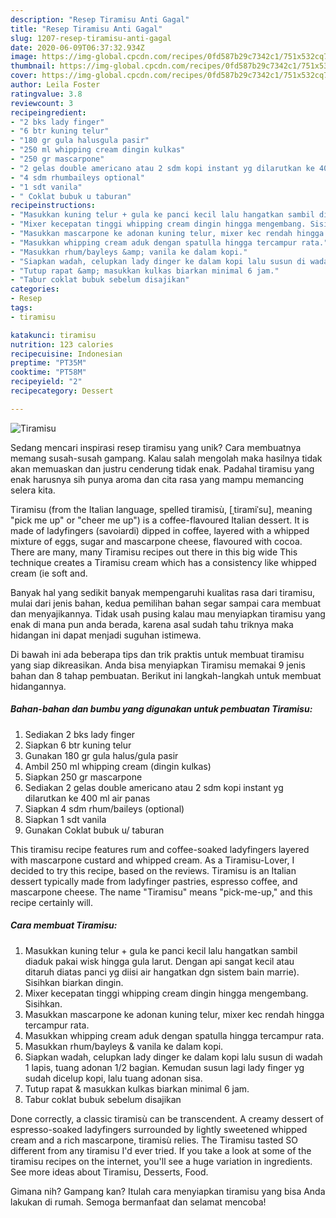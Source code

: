 ```yaml
---
description: "Resep Tiramisu Anti Gagal"
title: "Resep Tiramisu Anti Gagal"
slug: 1207-resep-tiramisu-anti-gagal
date: 2020-06-09T06:37:32.934Z
image: https://img-global.cpcdn.com/recipes/0fd587b29c7342c1/751x532cq70/tiramisu-foto-resep-utama.jpg
thumbnail: https://img-global.cpcdn.com/recipes/0fd587b29c7342c1/751x532cq70/tiramisu-foto-resep-utama.jpg
cover: https://img-global.cpcdn.com/recipes/0fd587b29c7342c1/751x532cq70/tiramisu-foto-resep-utama.jpg
author: Leila Foster
ratingvalue: 3.8
reviewcount: 3
recipeingredient:
- "2 bks lady finger"
- "6 btr kuning telur"
- "180 gr gula halusgula pasir"
- "250 ml whipping cream dingin kulkas"
- "250 gr mascarpone"
- "2 gelas double americano atau 2 sdm kopi instant yg dilarutkan ke 400 ml air panas"
- "4 sdm rhumbaileys optional"
- "1 sdt vanila"
- " Coklat bubuk u taburan"
recipeinstructions:
- "Masukkan kuning telur + gula ke panci kecil lalu hangatkan sambil diaduk pakai wisk hingga gula larut. Dengan api sangat kecil atau ditaruh diatas panci yg diisi air hangatkan dgn sistem bain marrie). Sisihkan biarkan dingin."
- "Mixer kecepatan tinggi whipping cream dingin hingga mengembang. Sisihkan."
- "Masukkan mascarpone ke adonan kuning telur, mixer kec rendah hingga tercampur rata."
- "Masukkan whipping cream aduk dengan spatulla hingga tercampur rata."
- "Masukkan rhum/bayleys &amp; vanila ke dalam kopi."
- "Siapkan wadah, celupkan lady dinger ke dalam kopi lalu susun di wadah 1 lapis, tuang adonan 1/2 bagian. Kemudan susun lagi lady finger yg sudah dicelup kopi, lalu tuang adonan sisa."
- "Tutup rapat &amp; masukkan kulkas biarkan minimal 6 jam."
- "Tabur coklat bubuk sebelum disajikan"
categories:
- Resep
tags:
- tiramisu

katakunci: tiramisu 
nutrition: 123 calories
recipecuisine: Indonesian
preptime: "PT35M"
cooktime: "PT58M"
recipeyield: "2"
recipecategory: Dessert

---
```



![Tiramisu](https://img-global.cpcdn.com/recipes/0fd587b29c7342c1/751x532cq70/tiramisu-foto-resep-utama.jpg)

Sedang mencari inspirasi resep tiramisu yang unik? Cara membuatnya memang susah-susah gampang. Kalau salah mengolah maka hasilnya tidak akan memuaskan dan justru cenderung tidak enak. Padahal tiramisu yang enak harusnya sih punya aroma dan cita rasa yang mampu memancing selera kita.

Tiramisu (from the Italian language, spelled tiramisù, [ˌtiramiˈsu], meaning &#34;pick me up&#34; or &#34;cheer me up&#34;) is a coffee-flavoured Italian dessert. It is made of ladyfingers (savoiardi) dipped in coffee, layered with a whipped mixture of eggs, sugar and mascarpone cheese, flavoured with cocoa. There are many, many Tiramisu recipes out there in this big wide This technique creates a Tiramisu cream which has a consistency like whipped cream (ie soft and.

Banyak hal yang sedikit banyak mempengaruhi kualitas rasa dari tiramisu, mulai dari jenis bahan, kedua pemilihan bahan segar sampai cara membuat dan menyajikannya. Tidak usah pusing kalau mau menyiapkan tiramisu yang enak di mana pun anda berada, karena asal sudah tahu triknya maka hidangan ini dapat menjadi suguhan istimewa.


Di bawah ini ada beberapa tips dan trik praktis untuk membuat tiramisu yang siap dikreasikan. Anda bisa menyiapkan Tiramisu memakai 9 jenis bahan dan 8 tahap pembuatan. Berikut ini langkah-langkah untuk membuat hidangannya.

<!--inarticleads1-->

##### Bahan-bahan dan bumbu yang digunakan untuk pembuatan Tiramisu:

1. Sediakan 2 bks lady finger
1. Siapkan 6 btr kuning telur
1. Gunakan 180 gr gula halus/gula pasir
1. Ambil 250 ml whipping cream (dingin kulkas)
1. Siapkan 250 gr mascarpone
1. Sediakan 2 gelas double americano atau 2 sdm kopi instant yg dilarutkan ke 400 ml air panas
1. Siapkan 4 sdm rhum/baileys (optional)
1. Siapkan 1 sdt vanila
1. Gunakan  Coklat bubuk u/ taburan


This tiramisu recipe features rum and coffee-soaked ladyfingers layered with mascarpone custard and whipped cream. As a Tiramisu-Lover, I decided to try this recipe, based on the reviews. Tiramisu is an Italian dessert typically made from ladyfinger pastries, espresso coffee, and mascarpone cheese. The name &#34;Tiramisu&#34; means &#34;pick-me-up,&#34; and this recipe certainly will. 

<!--inarticleads2-->

##### Cara membuat Tiramisu:

1. Masukkan kuning telur + gula ke panci kecil lalu hangatkan sambil diaduk pakai wisk hingga gula larut. Dengan api sangat kecil atau ditaruh diatas panci yg diisi air hangatkan dgn sistem bain marrie). Sisihkan biarkan dingin.
1. Mixer kecepatan tinggi whipping cream dingin hingga mengembang. Sisihkan.
1. Masukkan mascarpone ke adonan kuning telur, mixer kec rendah hingga tercampur rata.
1. Masukkan whipping cream aduk dengan spatulla hingga tercampur rata.
1. Masukkan rhum/bayleys &amp; vanila ke dalam kopi.
1. Siapkan wadah, celupkan lady dinger ke dalam kopi lalu susun di wadah 1 lapis, tuang adonan 1/2 bagian. Kemudan susun lagi lady finger yg sudah dicelup kopi, lalu tuang adonan sisa.
1. Tutup rapat &amp; masukkan kulkas biarkan minimal 6 jam.
1. Tabur coklat bubuk sebelum disajikan


Done correctly, a classic tiramisù can be transcendent. A creamy dessert of espresso-soaked ladyfingers surrounded by lightly sweetened whipped cream and a rich mascarpone, tiramisù relies. The Tiramisu tasted SO different from any tiramisu I&#39;d ever tried. If you take a look at some of the tiramisu recipes on the internet, you&#39;ll see a huge variation in ingredients. See more ideas about Tiramisu, Desserts, Food. 

Gimana nih? Gampang kan? Itulah cara menyiapkan tiramisu yang bisa Anda lakukan di rumah. Semoga bermanfaat dan selamat mencoba!

